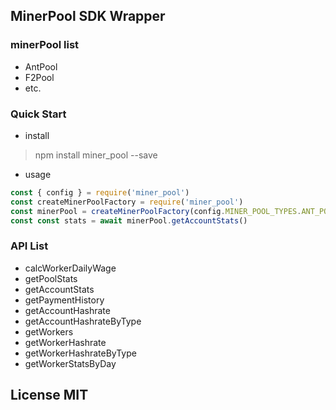 ## MinerPool SDK Wrapper

### minerPool list

+ AntPool
+ F2Pool
+ etc.

### Quick Start

+ install  
> npm install miner_pool --save

+ usage  
```javascript
const { config } = require('miner_pool')
const createMinerPoolFactory = require('miner_pool')
const minerPool = createMinerPoolFactory(config.MINER_POOL_TYPES.ANT_POOL, { key: 'foo', secret: 'bar', accountName: 'zzz'})
const const stats = await minerPool.getAccountStats()

```

### API List

+ calcWorkerDailyWage
+ getPoolStats
+ getAccountStats
+ getPaymentHistory
+ getAccountHashrate
+ getAccountHashrateByType
+ getWorkers
+ getWorkerHashrate
+ getWorkerHashrateByType
+ getWorkerStatsByDay


## License MIT